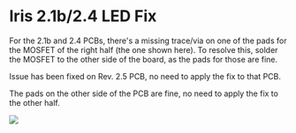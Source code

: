 # Iris 2.1b/2.4 LED Fix

For the 2.1b and 2.4 PCBs, there's a missing trace/via on one of the pads for the MOSFET of the right half (the one shown here). To resolve this, solder the MOSFET to the other side of the board, as the pads for those are fine. 

Issue has been fixed on Rev. 2.5 PCB, no need to apply the fix to that PCB.

The pads on the other side of the PCB are fine, no need to apply the fix to the other half.

![](https://s3.amazonaws.com/docs.keeb.io/assets/images/iris-rev2/led-mosfet-fix.jpg)
